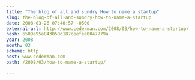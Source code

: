 ```yaml
---
title: "The blog of all and sundry How to name a startup"
slug: the-blog-of-all-and-sundry-how-to-name-a-startup
date: 2008-03-26 07:40:57 -0500
external-url: http://www.cederman.com/2008/03/how-to-name-a-startup/
hash: 6509a95a843050d187ceefee0047779a
year: 2008
month: 03
scheme: http
host: www.cederman.com
path: /2008/03/how-to-name-a-startup/

---
```



